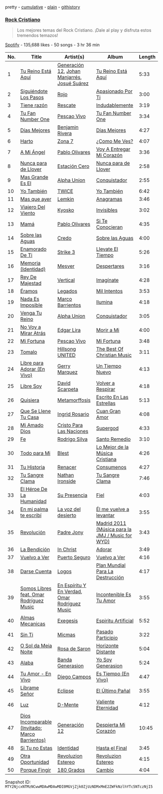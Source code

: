 pretty - [cumulative](/playlists/cumulative/37i9dQZF1DX16xyFvvdaW6.md) - [plain](/playlists/plain/37i9dQZF1DX16xyFvvdaW6) - [githistory](https://github.githistory.xyz/mackorone/spotify-playlist-archive/blob/main/playlists/plain/37i9dQZF1DX16xyFvvdaW6)

### [Rock Cristiano](https://open.spotify.com/playlist/37i9dQZF1DX16xyFvvdaW6)

> Los mejores temas del Rock Cristiano\. ¡Dale al play y disfruta estos tremendos temazos!

[Spotify](https://open.spotify.com/user/spotify) - 135,688 likes - 50 songs - 3 hr 36 min

| No. | Title | Artist(s) | Album | Length |
|---|---|---|---|---|
| 1 | [Tu Reino Está Aquí](https://open.spotify.com/track/0GcjwLuOdrvhJOuyHu2WB1) | [Generación 12](https://open.spotify.com/artist/1w76rpst0I6hGUgCR2B33C), [Johan Manjarrés](https://open.spotify.com/artist/1jsU0SifGEeNfwJyIS4qc7), [Josué Suárez](https://open.spotify.com/artist/6Y8o0ezdvlydLWkm8pknxL) | [Tu Reino Está Aquí](https://open.spotify.com/album/23WpengG8gPWQSRXQG5aoO) | 5:33 |
| 2 | [Siguiéndote Los Pasos](https://open.spotify.com/track/7oKiPeuyHCuAeV8Idsep1T) | [Rojo](https://open.spotify.com/artist/5NvKO965JkIJanRuKQPVN6) | [Apasionado Por Ti](https://open.spotify.com/album/17sFSyV70emgk2ES8zWdzd) | 3:00 |
| 3 | [Tiene razón](https://open.spotify.com/track/0YVkK3eoqA9rmpqyMObT4h) | [Rescate](https://open.spotify.com/artist/1yIESehTCkR9hPmGFKxuV5) | [Indudablemente](https://open.spotify.com/album/59P6zsVljf0Gs8h4F8iWw4) | 3:19 |
| 4 | [Tu Fan Number One](https://open.spotify.com/track/5lAtZmes9ELeVyEn1X0oqA) | [Pescao Vivo](https://open.spotify.com/artist/5GlkVOsZJwtYsvY55B8ExI) | [Tu Fan Number One](https://open.spotify.com/album/4O5VnMxSs4kY3uqzBZZykI) | 3:34 |
| 5 | [Días Mejores](https://open.spotify.com/track/6vtFTFXUa8dDV2DXnXAzhq) | [Benjamin Rivera](https://open.spotify.com/artist/5k6kUa8aPcXy9TTmOAXX06) | [Días Mejores](https://open.spotify.com/album/1OkifSNfJnObBOcbJ2lpPW) | 4:27 |
| 6 | [Harto](https://open.spotify.com/track/5U0V9jjQie6QhNU3khHBhi) | [Zona 7](https://open.spotify.com/artist/00NjBHJBqHJXIiKr9OLAhI) | [¿Como Me Ves?](https://open.spotify.com/album/6P0VO2HC3OV54KfupPb2Vk) | 4:07 |
| 7 | [A Mi Ángel](https://open.spotify.com/track/471CAxyTTVZDK8g4MUXfnq) | [Pablo Olivares](https://open.spotify.com/artist/7mmxMWGzWcNDViLomPRrWu) | [Voy A Entregar Mi Corazón](https://open.spotify.com/album/5WgMBg0KfWb1drMLy4uOw2) | 3:36 |
| 8 | [Nunca para de Llover](https://open.spotify.com/track/2cI14t5e2KYKG4i39hdvXJ) | [Estación Cero](https://open.spotify.com/artist/0ICDrTxXsdPG2nopFWSRyI) | [Nunca para de Llover](https://open.spotify.com/album/6lkqhYy0U9U53vpPhjvpKk) | 2:58 |
| 9 | [Mas Grande Es El](https://open.spotify.com/track/69OUxNWpLdN8fB7y7gfmGP) | [Alpha Union](https://open.spotify.com/artist/7r3OVrzP7rwFr0q1C4IQ5n) | [Conquistador](https://open.spotify.com/album/6ByW3JlKlwzAnHgMRWkYuz) | 2:55 |
| 10 | [Yo También](https://open.spotify.com/track/1BiTNGWo3a37MSqMqBYMGK) | [TWICE](https://open.spotify.com/artist/2yp6zqk49KOKKrOSSsUb75) | [Yo También](https://open.spotify.com/album/3oQwqSwoyoIr4skxLacTIt) | 6:42 |
| 11 | [Mas que ayer](https://open.spotify.com/track/3h2K5oUOeNYfSxd1Rpjcxe) | [Lemkin](https://open.spotify.com/artist/0ircK5GeJyk319kKagj0rN) | [Anagramas](https://open.spotify.com/album/6V78TAY4elDJP2sHFbem85) | 3:46 |
| 12 | [Viajero Del Viento](https://open.spotify.com/track/7CkhEdcBHCDUCICCSbfTBZ) | [Kyosko](https://open.spotify.com/artist/3SJVLk4Qc9qJ5Mk5dCQrOB) | [Invisibles](https://open.spotify.com/album/2CY6A8UkkptIxckUyBll8j) | 3:02 |
| 13 | [Mamá](https://open.spotify.com/track/0FmzOJb6VGMGkqfsvdeiGk) | [Pablo Olivares](https://open.spotify.com/artist/7mmxMWGzWcNDViLomPRrWu) | [Si Te Conocieran](https://open.spotify.com/album/0w4qd8rTAVlvYZlyKbWaF4) | 4:35 |
| 14 | [Sobre las Aguas](https://open.spotify.com/track/0160nXrwsZGabn2MS3eZBt) | [Credo](https://open.spotify.com/artist/6RjjLhiDH0icVk8Et5Unsl) | [Sobre las Aguas](https://open.spotify.com/album/0NTxzUKkcuioP465pmYzUF) | 4:00 |
| 15 | [Enamorado De Ti](https://open.spotify.com/track/6QQaNfFVNVBzCMCHfTcNln) | [Strike 3](https://open.spotify.com/artist/3hNpQuSjrFXElHOEzmwQ2l) | [Llevate El Tiempo](https://open.spotify.com/album/65tShWSVCNe5Fgj5ogLDBl) | 5:26 |
| 16 | [Memoria \(Identidad\)](https://open.spotify.com/track/5GMBmIpJdpt3RqbuVxxePR) | [Mesver](https://open.spotify.com/artist/7dbLyuLmmTrijbn5TJSuMH) | [Despertares](https://open.spotify.com/album/2gomThBXGueNJ82vMAjBAt) | 3:16 |
| 17 | [Rey De Majestad](https://open.spotify.com/track/1YBT09TyZHe9y2EmB3Q1Vg) | [Vertical](https://open.spotify.com/artist/7c0cfSQ3Oq5EEZXfdh8WLt) | [Imagínate](https://open.spotify.com/album/3EAMMcIMWeDZ7evJ4Tjvu9) | 4:28 |
| 18 | [Éramos](https://open.spotify.com/track/6fVL8BrM91tDH7O2mdJfs0) | [Legados](https://open.spotify.com/artist/7wxcfZAF0aqflLMFbsPZp2) | [Mil Intentos](https://open.spotify.com/album/2os50fltRWshJNluelHYmD) | 3:53 |
| 19 | [Nada Es Imposible](https://open.spotify.com/track/6OjwMUQIffS74Z2qIsWmVO) | [Marco Barrientos](https://open.spotify.com/artist/4VYSLPSI9yb8qkUpKyVQSJ) | [Ilumina](https://open.spotify.com/album/2NPZuJOrcVRr1r91pmKciq) | 4:18 |
| 20 | [Venga Tu Reino](https://open.spotify.com/track/7lVFBPhA4TBiAHmaKZjsyV) | [Alpha Union](https://open.spotify.com/artist/7r3OVrzP7rwFr0q1C4IQ5n) | [Conquistador](https://open.spotify.com/album/6ByW3JlKlwzAnHgMRWkYuz) | 3:05 |
| 21 | [No Voy a Mirar Atrás](https://open.spotify.com/track/4qIWvUHQAbsXPZxhEaviJw) | [Edgar Lira](https://open.spotify.com/artist/16rV2Pqq0YkrTFTPT1T4pq) | [Morir a Mi](https://open.spotify.com/album/6DBJ08j5wc77c0f4yzhPHj) | 4:00 |
| 22 | [Mi Fortuna](https://open.spotify.com/track/39JsvoZcpWvQHYlh12rn6l) | [Pescao Vivo](https://open.spotify.com/artist/5GlkVOsZJwtYsvY55B8ExI) | [Mi Fortuna](https://open.spotify.com/album/3SPxbOvXqjTI15sKBpvFAo) | 3:48 |
| 23 | [Tomalo](https://open.spotify.com/track/7GP2GccgQxRrj8pVSrCZ4D) | [Hillsong UNITED](https://open.spotify.com/artist/74cb3MG0x0BOnYNW1uXYnM) | [The Best Of Christian Music](https://open.spotify.com/album/5xeOaJzmbrsHhot4GJ85M9) | 3:11 |
| 24 | [Libre para Adorar \(En Vivo\)](https://open.spotify.com/track/0pKfAdb93p1moBIeNpdT7C) | [Gerry Marquez](https://open.spotify.com/artist/5Duuy8GUonNkuVCTZnz5ds) | [Un Tiempo Nuevo](https://open.spotify.com/album/2r5OHljOkWZ6qGnJAE3qyr) | 4:13 |
| 25 | [Libre Soy](https://open.spotify.com/track/4yblg7xlfOCz6OhHkx9P1L) | [David Scarpeta](https://open.spotify.com/artist/72eEtA2xeitbF17cpqGwqd) | [Volver a Respirar](https://open.spotify.com/album/2F4N4AFpV85vooRD19ZInX) | 4:18 |
| 26 | [Quisiera](https://open.spotify.com/track/4x6vIZfQBuYnVw8zjZEZ72) | [Metamorffosis](https://open.spotify.com/artist/7616QQ7F8yuDKMztFdAe35) | [Escrito En Las Estrellas](https://open.spotify.com/album/4VnK8zGduksGF2LDyDnYRT) | 5:13 |
| 27 | [Que Se Llene Tu Casa](https://open.spotify.com/track/3fJc3GDymadn48CQjhIrxF) | [Ingrid Rosario](https://open.spotify.com/artist/39PYJNgoQuBHjE6LEn3ZdE) | [Cuan Gran Amor](https://open.spotify.com/album/1lhXRDxeKylK9Ljidc9dCN) | 4:08 |
| 28 | [Mi Amado Dios](https://open.spotify.com/track/10W7Axif6t46vv0n6xaS17) | [Cristo Para Las Naciones](https://open.spotify.com/artist/1CWzeOhNAKqu5f4ZacmifA) | [Supergod](https://open.spotify.com/album/045iUbZvHZXX462mpo10H1) | 4:33 |
| 29 | [Fe](https://open.spotify.com/track/2HlSpAMXFABYqYTOdT7C8m) | [Rodrigo Silva](https://open.spotify.com/artist/0zDP7EE0W95SuqpK4AQGfN) | [Santo Remedio](https://open.spotify.com/album/1gtCpknow1BRL3VG4bVaIB) | 3:10 |
| 30 | [Todo para Mi](https://open.spotify.com/track/3x3ajfjfMqRVcht85ZG89W) | [Blest](https://open.spotify.com/artist/21EeuGgcwNjoqWpPX7AsAw) | [Lo Mejor de la Música Cristiana](https://open.spotify.com/album/739VThS5Uq7FlQTCe9IAhN) | 4:26 |
| 31 | [Tu Historia](https://open.spotify.com/track/2Edzf0McD1MOWTwI5GbF1b) | [Renacer](https://open.spotify.com/artist/23Yee5PRZs6MB8tR3Jynxe) | [Consumenos](https://open.spotify.com/album/1bIA3sfkrfFkHAU0KJFj9x) | 4:27 |
| 32 | [Tu Sangre Clama](https://open.spotify.com/track/3lUGO4PQnRj3KICj44DfZT) | [Nathan Ironside](https://open.spotify.com/artist/61tv5wBp8BSzZ1S6mNqvJ8) | [Tu Sangre Clama](https://open.spotify.com/album/6z3NBhEg5SwukG5PUDkPPL) | 7:46 |
| 33 | [El Héroe De La Humanidad](https://open.spotify.com/track/61ZdhQyMoPmftovugJ7uk2) | [Su Presencia](https://open.spotify.com/artist/2gaFnEQydJdWNkT17NLZm3) | [Fiel](https://open.spotify.com/album/0jPkJNUVPwugoSZWs63orG) | 4:03 |
| 34 | [En mi palma te escribí](https://open.spotify.com/track/4kkLruWcwJ6B2qSGl58zkf) | [La voz del desierto](https://open.spotify.com/artist/3o3NVYDVBPfg4tWKe6hKuC) | [Él me vuelve a levantar](https://open.spotify.com/album/6mTchxlwaF1UCRmGlof1uB) | 3:55 |
| 35 | [Revolución](https://open.spotify.com/track/3On8E0EIn0lFMc2Jbc9k0v) | [Padre Jony](https://open.spotify.com/artist/42HGVpAbSf1xevhPB2gero) | [Madrid 2011 \(Música para la JMJ / Music for WYD\)](https://open.spotify.com/album/3UbwDXMWN6ewsV7V9SfKQd) | 3:43 |
| 36 | [La Bendición](https://open.spotify.com/track/6TLsEUOdntbYlNYzIC3FaG) | [In Christ](https://open.spotify.com/artist/4Az4DwZLXVPAJS9ABa83b7) | [Adorar](https://open.spotify.com/album/61OVjCoGUuvjoFOkLwTf4J) | 3:49 |
| 37 | [Vuelvo a Ver](https://open.spotify.com/track/3hJYBaL0k7Y7UHmzHrOeGh) | [Puerto Seguro](https://open.spotify.com/artist/0NYMMK9shZvGfTbaeE75xd) | [Vuelvo a Ver](https://open.spotify.com/album/0HyL4cWJurDVxObSN7kQhO) | 4:16 |
| 38 | [Darse Cuenta](https://open.spotify.com/track/41ijCwVP2PQmGCRxwhKbkH) | [Logos](https://open.spotify.com/artist/4aCWTRWrh5lyIaZTVCP6ja) | [Plan Mundial Para La Destrucción](https://open.spotify.com/album/7fBKqH6kZsrgY2RJWkaiC5) | 4:17 |
| 39 | [Somos Libres feat\. Omar Rodríguez Music](https://open.spotify.com/track/2C5f7uN6SEhhZuEBiVednO) | [En Espíritu Y En Verdad](https://open.spotify.com/artist/39m45GawtjXnazyVoEGkfb), [Omar Rodriguez Music](https://open.spotify.com/artist/60qPt9fHjiHFrA0fgpPwac) | [Incontenible Es Tu Amor](https://open.spotify.com/album/3US7xplIUPp647q67nCMS0) | 3:55 |
| 40 | [Almas Mecanicas](https://open.spotify.com/track/4t15P4sjW4v7OsaxvmD42k) | [Exegesis](https://open.spotify.com/artist/2cDnMEA4b2Q0ecuNHhagT6) | [Espiritu Artificial](https://open.spotify.com/album/3GkSk8MzVJjxBKSgCh4mfx) | 5:52 |
| 41 | [Sin Ti](https://open.spotify.com/track/24OFC5OpzofkePp1WjcczE) | [Micmas](https://open.spotify.com/artist/1NUs0BBtwTVx6Wbx1fsGr0) | [Pasado Participio](https://open.spotify.com/album/6OGhT2jnGfKf5ys6RmqA4Z) | 3:22 |
| 42 | [O Sol da Meia Noite](https://open.spotify.com/track/0qwuTlkiuu4atMgW94h1BT) | [Rosa de Saron](https://open.spotify.com/artist/7EBn9lIBKysikqbU2XDnoX) | [Horizonte Distante](https://open.spotify.com/album/62Kg2FM5JXWBzLIqfilzjJ) | 5:04 |
| 43 | [Alaba](https://open.spotify.com/track/3gtKnR2a9bQMIB4OnSZ1JX) | [Banda Generasion](https://open.spotify.com/artist/6W6JOZ91tOgrLB4bdcGs3r) | [Yo Soy Generasion](https://open.spotify.com/album/0Q9uXsdYktit3JOb3LRsaV) | 5:24 |
| 44 | [Tu Amor \- En Vivo](https://open.spotify.com/track/5yOHIWG6xw63hObPaUsVd5) | [Diego Campos](https://open.spotify.com/artist/0cvBXvjdFZSN9RfAOk0wTC) | [Es Tiempo \(En Vivo\)](https://open.spotify.com/album/6q3LLDP1TZ8zXTPfZoAqNs) | 4:47 |
| 45 | [Líbrame Señor](https://open.spotify.com/track/0MNRAcp3h2fkrQXLBE92uD) | [Eclipse](https://open.spotify.com/artist/3WNSA7ktGTCinFy1GAw1GW) | [El Último Pañal](https://open.spotify.com/album/2GkjZOMwwDqjghh1tf0Aap) | 3:55 |
| 46 | [Luz](https://open.spotify.com/track/4xs3I7WgyCmOxohBVmurYX) | [D\-Mente](https://open.spotify.com/artist/5FhptIji4QaSFq9NupXBv7) | [Valiente Eternidad](https://open.spotify.com/album/7f24LwX5bQTDVjBkOQh2oy) | 4:12 |
| 47 | [Dios Incomparable \(Invitado: Marco Barrientos\)](https://open.spotify.com/track/4Tl5LPLA3afirBFPu5HksX) | [Generación 12](https://open.spotify.com/artist/1w76rpst0I6hGUgCR2B33C) | [Despierta Mi Corazón](https://open.spotify.com/album/1wMM1rm4hFDy7LopjY4610) | 10:45 |
| 48 | [Si Tu no Estas](https://open.spotify.com/track/12FBWgG7WfZheAus3HohQL) | [Identidad](https://open.spotify.com/artist/7uqKGeApPXSpc4R4dAGh4C) | [Hasta el Final](https://open.spotify.com/album/2sKo6BPzhEsThNh37GcAEd) | 3:45 |
| 49 | [Otra Oportunidad](https://open.spotify.com/track/0g1dQ5Wafzv5umVhjNcEle) | [Revoluzion Estereo](https://open.spotify.com/artist/07y7DBTR7GwPS7sapmxrtG) | [Revoluzion Estereo](https://open.spotify.com/album/6LpcHauCrtKT0UJuXG8YI8) | 4:15 |
| 50 | [Porque Fingir](https://open.spotify.com/track/7v13JBeYnHzgB4enyvcOcP) | [180 Grados](https://open.spotify.com/artist/5EFB2QpDOSYieHayE27uZ8) | [Cambio](https://open.spotify.com/album/59V6jFpLnTeVajCNjVKlyM) | 4:04 |

Snapshot ID: `MTY2NjcxNTMzNCwwMDAwMDAwMDI0MGVjZjk0ZjUzNDMxMmE2ZWFkNzlhYTc5NTczNjI5`
